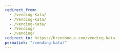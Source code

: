 ```yaml
---
redirect_from:
  - /vending-Kata/
  - /Vending-kata/
  - /Vending-Kata/
  - /Vending/
  - /vending/
redirect_to: https://brendoneus.com/vending-kata
permalink: "/vending-kata/"
---
```

